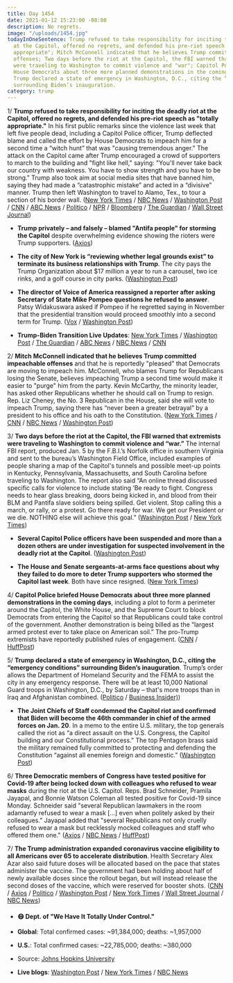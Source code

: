 ```yaml
---
title: Day 1454
date: 2021-01-12 15:23:00 -08:00
description: No regrets.
image: "/uploads/1454.jpg"
todayInOneSentence: Trump refused to take responsibility for inciting the deadly riot
  at the Capitol, offered no regrets, and defended his pre-riot speech as "totally
  appropriate"; Mitch McConnell indicated that he believes Trump committed impeachable
  offenses; Two days before the riot at the Capitol, the FBI warned that extremists
  were traveling to Washington to commit violence and "war"; Capitol Police briefed
  House Democrats about three more planned demonstrations in the coming days; and
  Trump declared a state of emergency in Washington, D.C., citing the “emergency conditions”
  surrounding Biden’s inauguration.
category: trump
---
```


1/ **Trump refused to take responsibility for inciting the deadly riot at the Capitol, offered no regrets, and defended his pre-riot speech as "totally appropriate."** In his first public remarks since the violence last week that left five people dead, including a Capitol Police officer, Trump deflected blame and called the effort by House Democrats to impeach him for a second time a “witch hunt” that was "causing tremendous anger." The attack on the Capitol came after Trump encouraged a crowd of supporters to march to the building and "fight like hell," saying: "You'll never take back our country with weakness. You have to show strength and you have to be strong." Trump also took aim at social media sites that have banned him, saying they had made a “catastrophic mistake” and acted in a “divisive” manner. Trump then left Washington to travel to Alamo, Tex., to tour a section of his border wall. ([New York Times](https://www.nytimes.com/2021/01/12/us/trump-capitol.html) / [NBC News](https://www.nbcnews.com/politics/congress/house-set-vote-resolution-calling-pence-invoke-25th-amendment-n1253873) / [Washington Post](https://www.washingtonpost.com/politics/2021/01/12/trump-impeachment-biden-transition-live-updates/#link-JZECTMV6DZAPHATZHZTGJP4OMY) / [CNN](https://www.cnn.com/2021/01/12/politics/donald-trump-riot-impeachment/index.html) / [ABC News](https://abcnews.go.com/Politics/trump-lashes-impeachment-effort-claims-causing-tremendous-anger/story?id=75199061) / [Politico](https://www.politico.com/news/2021/01/12/trump-defends-pre-riot-speech-458129) / [NPR](https://www.npr.org/sections/congress-electoral-college-tally-live-updates/2021/01/12/956018842/trump-says-his-comments-ahead-of-capitol-riot-were-totally-appropriate) / [Bloomberg](https://www.bloomberg.com/news/articles/2021-01-12/trump-says-rally-before-capitol-riot-was-totally-appropriate?sref=MIBMEEoj) / [The Guardian](https://www.theguardian.com/us-news/2021/jan/12/donald-trump-texas-impeachment-effort) / [Wall Street Journal](https://www.wsj.com/articles/republicans-weigh-trump-censure-impeachment-11610460924))

* **Trump privately – and falsely – blamed "Antifa people" for storming the Capitol** despite overwhelming evidence showing the rioters were Trump supporters. ([Axios](https://www.axios.com/trump-falsely-blames-antifa-for-capitol-riot-bab4943c-d465-4d05-ae36-1e8d1437f168.html))

* **The city of New York is “reviewing whether legal grounds exist” to terminate its business relationships with Trump**. The city pays the Trump Organization about $17 million a year to run a carousel, two ice rinks, and a golf course in city parks. ([Washington Post](https://www.washingtonpost.com/politics/new-york-trump-cancel/2021/01/11/3527257e-545a-11eb-a08b-f1381ef3d207_story.html))

* **The director of Voice of America reassigned a reporter after asking Secretary of State Mike Pompeo questions he refused to answer**. Patsy Widakuswara asked if Pompeo if he regretted saying in November that the presidential transition would proceed smoothly into a second term for Trump. ([Vox](https://www.vox.com/2021/1/12/22226393/voice-of-america-pompeo-reporter-widakuswara) / [Washington Post](https://www.washingtonpost.com/lifestyle/media/voice-of-america-reporter-demoted-pompeo/2021/01/12/caa1b22c-5496-11eb-a08b-f1381ef3d207_story.html))

* **Trump-Biden Transition Live Updates**: [New York Times](https://www.nytimes.com/live/2021/01/12/us/impeachment-trump-25th-amendment/) / [Washington Post](https://www.washingtonpost.com/politics/2021/01/12/trump-impeachment-biden-transition-live-updates/) / [The Guardian](https://www.theguardian.com/us-news/live/2021/jan/12/donald-trump-impeachment-insurrection-capitol-joe-biden-coronavirus-covid-live-updates) / [ABC News](https://abcnews.go.com/Politics/live-updates/2020-election-transition-trump-biden/?id=75166132) / [NBC News](https://www.nbcnews.com/politics/congress/live-blog/2021-01-12-trump-impeachment-25th-amendment-n1253803) / [CNN](https://www.cnn.com/politics/live-news/trump-impeachment-news-01-12-21/h_b0e0ac884e685a57434b9b3f04b29863)

2/ **Mitch McConnell indicated that he believes Trump committed impeachable offenses** and that he is reportedly "pleased" that Democrats are moving to impeach him. McConnell, who blames Trump for Republicans losing the Senate, believes impeaching Trump a second time would make it easier to "purge" him from the party. Kevin McCarthy, the minority leader, has asked other Republicans whether he should call on Trump to resign. Rep. Liz Cheney, the No. 3 Republican in the House, said she will vote to impeach Trump, saying there has “never been a greater betrayal” by a president to his office and his oath to the Constitution. ([New York Times](https://www.nytimes.com/2021/01/12/us/mcconnell-impeachment-trump-mc.html) / [CNN](https://www.cnn.com/2021/01/12/politics/mcconnell-impeachment-trump-capitol-riot/index.html) / [NBC News](https://www.nbcnews.com/politics/congress/house-set-vote-resolution-calling-pence-invoke-25th-amendment-n1253873) / [Washington Post](https://www.washingtonpost.com/politics/2021/01/12/trump-impeachment-biden-transition-live-updates/))

3/ **Two days before the riot at the Capitol, the FBI warned that extremists were traveling to Washington to commit violence and “war.”** The internal FBI report, produced Jan. 5 by the F.B.I.’s Norfolk office in southern Virginia and sent to the bureau’s Washington Field Office, included examples of people sharing a map of the Capitol's tunnels and possible meet-up points in Kentucky, Pennsylvania, Massachusetts, and South Carolina before traveling to Washington. The report also said “An online thread discussed specific calls for violence to include stating ‘Be ready to fight. Congress needs to hear glass breaking, doors being kicked in, and blood from their BLM and Pantifa slave soldiers being spilled. Get violent. Stop calling this a march, or rally, or a protest. Go there ready for war. We get our President or we die. NOTHING else will achieve this goal.” ([Washington Post](https://www.washingtonpost.com/national-security/capitol-riot-fbi-intelligence/2021/01/12/30d12748-546b-11eb-a817-e5e7f8a406d6_story.html) / [New York Times](https://www.nytimes.com/2021/01/12/us/fbi-report-capitol.html))

* **Several Capitol Police officers have been suspended and more than a dozen others are under investigation for suspected involvement in the deadly riot at the Capitol**. ([Washington Post](https://www.washingtonpost.com/politics/capitol-police-officers-suspended/2021/01/11/0ee0e422-545f-11eb-a931-5b162d0d033d_story.html))

* **The House and Senate sergeants-at-arms face questions about why they failed to do more to deter Trump supporters who stormed the Capitol last week**. Both have since resigned. ([New York Times](https://www.nytimes.com/2021/01/11/us/politics/congress-sergeants-at-arms.html))

4/ **Capitol Police briefed House Democrats about three more planned demonstrations in the coming days**, including a plot to form a perimeter around the Capitol, the White House, and the Supreme Court to block Democrats from entering the Capitol so that Republicans could take control of the government. Another demonstration is being billed as the “largest armed protest ever to take place on American soil.” The pro-Trump extremists have reportedly published rules of engagement. ([CNN](https://www.cnn.com/2021/01/12/politics/congress-briefing-us-capitol-threats/index.html) / [HuffPost](https://www.huffpost.com/entry/democrats-briefed-plot-overthrow-government_n_5ffd29a4c5b691806c4bf199))

5/ **Trump declared a state of emergency in Washington, D.C., citing the “emergency conditions” surrounding Biden’s inauguration**. Trump’s order allows the Department of Homeland Security and the FEMA to assist the city in any emergency response. There will be at least 10,000 National Guard troops in Washington, D.C., by Saturday – that's more troops than in Iraq and Afghanistan combined. ([Politico](https://www.politico.com/news/2021/01/11/donald-trump-dc-state-of-emergency-inauguration-457890) / [Business Insider)](https://www.businessinsider.com/more-us-troops-be-in-dc-biden-inauguration-iraq-afghanistan-2021-1?op=1))

* **The Joint Chiefs of Staff condemned the Capitol riot and confirmed that Biden will become the 46th commander in chief of the armed forces on Jan. 20**. In a memo to the entire U.S. military, the top generals called the riot as “a direct assault on the U.S. Congress, the Capitol building and our Constitutional process.” The top Pentagon brass said the military remained fully committed to protecting and defending the Constitution “against all enemies foreign and domestic.” ([Washington Post](https://www.washingtonpost.com/politics/2021/01/12/trump-impeachment-biden-transition-live-updates/#link-2QQIDNQLCVCAJJYDWAEMFGRMYM))

6/ **Three Democratic members of Congress have tested positive for Covid-19 after being locked down with colleagues who refused to wear masks** during the riot at the U.S. Capitol. Reps. Brad Schneider, Pramila Jayapal, and Bonnie Watson Coleman all tested positive for Covid-19 since Monday. Schneider said "several Republican lawmakers in the room adamantly refused to wear a mask \[...\] even when politely asked by their colleagues." Jayapal added that "several Republicans not only cruelly refused to wear a mask but recklessly mocked colleagues and staff who offered them one." ([Axios](https://www.axios.com/rep-pramila-jayapal-covid-19-capitol-hill-riot-1a7cda3c-973f-4376-97ad-f4eb3306a28c.html) / [NBC News](https://www.nbcnews.com/politics/congress/second-lawmaker-tests-positive-covid-after-capitol-lockdown-n1253851) / [HuffPost](https://www.huffpost.com/entry/gop-lawmakers-masks-capitol-lockdown_n_5ffcb9ffc5b63642b6fe3387))

7/ **The Trump administration expanded coronavirus vaccine eligibility to all Americans over 65 to accelerate distribution**. Health Secretary Alex Azar also said future doses will be allocated based on the pace that states administer the vaccine. The government had been holding about half of newly available doses since the rollout began, but will instead release the second doses of the vaccine, which were reserved for booster shots. ([CNN](https://www.cnn.com/2021/01/12/politics/coronavirus-vaccine-distribution-rollout/index.html) / [Axios](https://www.axios.com/trump-coronavirus-vaccines-seniors-doses-faster-ca22e892-71d4-4e04-9219-b41fec799524.html) / [Politico](https://www.politico.com/news/2021/01/12/trump-vaccine-covid-older-adults-458114) / [Washington Post](https://www.washingtonpost.com/health/2021/01/12/trump-covid-vaccine-second-shot/) / [New York Times](https://www.nytimes.com/live/2021/01/12/world/covid-19-coronavirus#the-trump-administration-calls-for-wider-vaccine-eligibility-including-people-65-and-over) / [Wall Street Journal](https://www.wsj.com/articles/vaccine-should-be-given-to-anyone-over-65-health-officials-expected-to-urge-11610462365) / [NBC News](https://www.nbcnews.com/health/health-news/cdc-recommend-states-give-covid-vaccine-anyone-65-older-n1253887))

* #### 😷 Dept. of "We Have It Totally Under Control."

* **Global**: Total confirmed cases: \~91,384,000; deaths: \~1,957,000

* **U.S.**: Total confirmed cases: \~22,785,000; deaths: \~380,000

* Source: [Johns Hopkins University](https://coronavirus.jhu.edu/map.html)

* **Live blogs**:  [Washington Post](https://www.washingtonpost.com/nation/2021/01/12/coronavirus-covid-live-updates-us/) / [New York Times](https://www.nytimes.com/live/2021/01/12/world/covid-19-coronavirus/) / [NBC News](https://www.nbcnews.com/news/us-news/live-blog/2021-01-12-covid-live-updates-vaccine-news-n1253858)